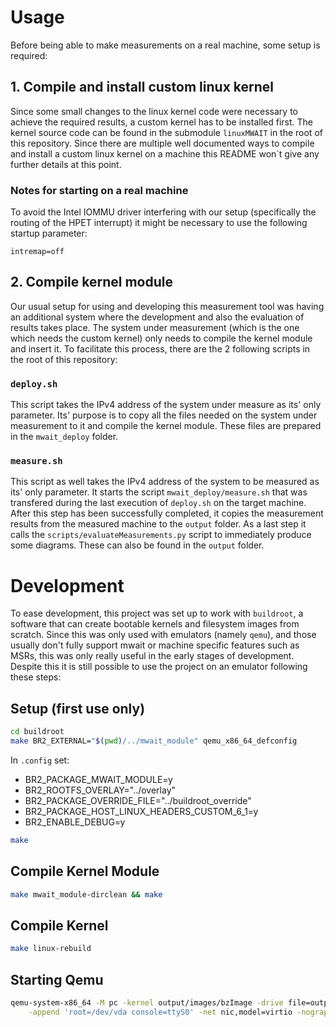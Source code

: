 # Usage

Before being able to make measurements on a real machine, some setup is required:

## 1. Compile and install custom linux kernel

Since some small changes to the linux kernel code were necessary to achieve the required results, a custom kernel has to be installed first.
The kernel source code can be found in the submodule ```linuxMWAIT``` in the root of this repository.
Since there are multiple well documented ways to compile and install a custom linux kernel on a machine this README won`t give any further details at this point.

### Notes for starting on a real machine

To avoid the Intel IOMMU driver interfering with our setup (specifically the routing of the HPET interrupt) it might be necessary to use the following startup parameter:

```
intremap=off
```

## 2. Compile kernel module

Our usual setup for using and developing this measurement tool was having an additional system where the development and also the evaluation of results takes place.
The system under measurement (which is the one which needs the custom kernel) only needs to compile the kernel module and insert it.
To facilitate this process, there are the 2 following scripts in the root of this repository:

### ```deploy.sh```

This script takes the IPv4 address of the system under measure as its' only parameter.
Its' purpose is to copy all the files needed on the system under measurement to it and compile the kernel module.
These files are prepared in the ```mwait_deploy``` folder.

### ```measure.sh```

This script as well takes the IPv4 address of the system to be measured as its' only parameter.
It starts the script ```mwait_deploy/measure.sh``` that was transfered during the last execution of ```deploy.sh``` on the target machine.
After this step has been successfully completed, it copies the measurement results from the measured machine to the ```output``` folder.
As a last step it calls the ```scripts/evaluateMeasurements.py``` script to immediately produce some diagrams.
These can also be found in the ```output``` folder.

# Development

To ease development, this project was set up to work with ```buildroot```, a software that can create bootable kernels and filesystem images from scratch.
Since this was only used with emulators (namely ```qemu```), and those usually don't fully support mwait or machine specific features such as MSRs, this was only really useful in the early stages of development.
Despite this it is still possible to use the project on an emulator following these steps:

## Setup (first use only)

```sh
cd buildroot
make BR2_EXTERNAL="$(pwd)/../mwait_module" qemu_x86_64_defconfig
```

In ```.config``` set:
* BR2_PACKAGE_MWAIT_MODULE=y
* BR2_ROOTFS_OVERLAY="../overlay"
* BR2_PACKAGE_OVERRIDE_FILE="../buildroot_override"
* BR2_PACKAGE_HOST_LINUX_HEADERS_CUSTOM_6_1=y
* BR2_ENABLE_DEBUG=y

```sh
make
```

## Compile Kernel Module

```sh
make mwait_module-dirclean && make
```

## Compile Kernel

```sh
make linux-rebuild
```

## Starting Qemu

```sh
qemu-system-x86_64 -M pc -kernel output/images/bzImage -drive file=output/images/rootfs.ext2,if=virtio,format=raw \
    -append 'root=/dev/vda console=ttyS0' -net nic,model=virtio -nographic -serial mon:stdio -net user -smp 2
```

